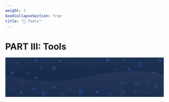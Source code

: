 ```yaml
---
weight: 3
bookCollapseSection: true
title: "🥢 Tools"
---
```


# PART III: Tools

![](/images/tools-title.svg)

